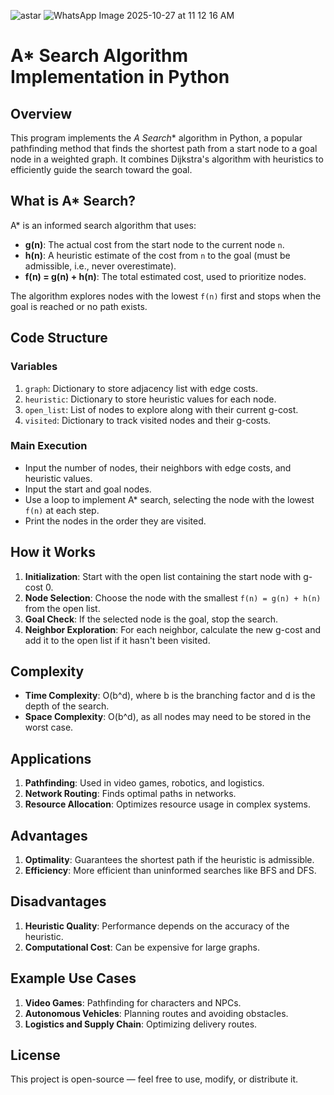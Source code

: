 ![astar](https://github.com/user-attachments/assets/babbc876-0536-4613-81db-dc0089bb65dc)
![WhatsApp Image 2025-10-27 at 11 12 16 AM](https://github.com/user-attachments/assets/331754a9-662a-4caa-8cf3-eae7a2d6593c)
# A* Search Algorithm Implementation in Python

## Overview

This program implements the **A* Search** algorithm in Python, a popular pathfinding method that finds the shortest path from a start node to a goal node in a weighted graph. It combines Dijkstra's algorithm with heuristics to efficiently guide the search toward the goal.

## What is A* Search?

A* is an informed search algorithm that uses:

* **g(n)**: The actual cost from the start node to the current node `n`.
* **h(n)**: A heuristic estimate of the cost from `n` to the goal (must be admissible, i.e., never overestimate).
* **f(n) = g(n) + h(n)**: The total estimated cost, used to prioritize nodes.

The algorithm explores nodes with the lowest `f(n)` first and stops when the goal is reached or no path exists.

## Code Structure

### Variables

1. `graph`: Dictionary to store adjacency list with edge costs.
2. `heuristic`: Dictionary to store heuristic values for each node.
3. `open_list`: List of nodes to explore along with their current g-cost.
4. `visited`: Dictionary to track visited nodes and their g-costs.

### Main Execution

* Input the number of nodes, their neighbors with edge costs, and heuristic values.
* Input the start and goal nodes.
* Use a loop to implement A* search, selecting the node with the lowest `f(n)` at each step.
* Print the nodes in the order they are visited.

## How it Works

1. **Initialization**: Start with the open list containing the start node with g-cost 0.
2. **Node Selection**: Choose the node with the smallest `f(n) = g(n) + h(n)` from the open list.
3. **Goal Check**: If the selected node is the goal, stop the search.
4. **Neighbor Exploration**: For each neighbor, calculate the new g-cost and add it to the open list if it hasn't been visited.

## Complexity

* **Time Complexity**: O(b^d), where b is the branching factor and d is the depth of the search.
* **Space Complexity**: O(b^d), as all nodes may need to be stored in the worst case.

## Applications

1. **Pathfinding**: Used in video games, robotics, and logistics.
2. **Network Routing**: Finds optimal paths in networks.
3. **Resource Allocation**: Optimizes resource usage in complex systems.

## Advantages

1. **Optimality**: Guarantees the shortest path if the heuristic is admissible.
2. **Efficiency**: More efficient than uninformed searches like BFS and DFS.

## Disadvantages

1. **Heuristic Quality**: Performance depends on the accuracy of the heuristic.
2. **Computational Cost**: Can be expensive for large graphs.

## Example Use Cases

1. **Video Games**: Pathfinding for characters and NPCs.
2. **Autonomous Vehicles**: Planning routes and avoiding obstacles.
3. **Logistics and Supply Chain**: Optimizing delivery routes.

## License

This project is open-source — feel free to use, modify, or distribute it.

